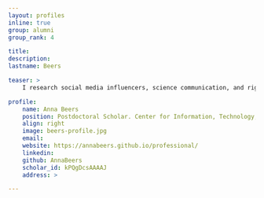 ```yaml
---
layout: profiles
inline: true
group: alumni
group_rank: 4

title: 
description: 
lastname: Beers

teaser: >
    I research social media influencers, science communication, and right-wing extremism on social media using network science, machine learning, and mixed methods. I was advised by Kate Starbird and Emma S. Spiro. More specifically, I focus on understanding how different social media influencers in United States digital politics work together and against each other to produce the "news" we see online, with a particular emphasis on where this process breaks down. I have published first-author work in venues such as Science Advances, ICWSM, The Journal of Online Trust and Safety, AoIR, and others.

profile:
    name: Anna Beers
    position: Postdoctoral Scholar. Center for Information, Technology, and Public Life, University of North Carolina.
    align: right
    image: beers-profile.jpg
    email: 
    website: https://annabeers.github.io/professional/ 
    linkedin: 
    github: AnnaBeers 
    scholar_id: kPQgDcsAAAAJ
    address: >

---
```



